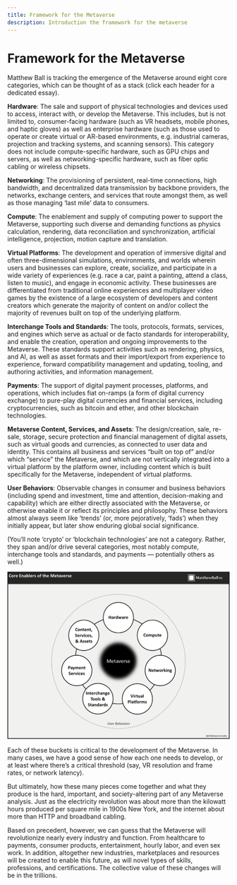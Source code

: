 ```yaml
---
title: Framework for the Metaverse
description: Introduction the framework for the metaverse
---
```


# Framework for the Metaverse

Matthew Ball is tracking the emergence of the Metaverse around eight core categories, which can be thought of as a stack (click each header for a dedicated essay).

**Hardware**: The sale and support of physical technologies and devices used to access, interact with, or develop the Metaverse. This includes, but is not limited to, consumer-facing hardware (such as VR headsets, mobile phones, and haptic gloves) as well as enterprise hardware (such as those used to operate or create virtual or AR-based environments, e.g. industrial cameras, projection and tracking systems, and scanning sensors). This category does not include compute-specific hardware, such as GPU chips and servers, as well as networking-specific hardware, such as fiber optic cabling or wireless chipsets.

**Networking**: The provisioning of persistent, real-time connections, high bandwidth, and decentralized data transmission by backbone providers, the networks, exchange centers, and services that route amongst them, as well as those managing ‘last mile’ data to consumers.

**Compute**: The enablement and supply of computing power to support the Metaverse, supporting such diverse and demanding functions as physics calculation, rendering, data reconciliation and synchronization, artificial intelligence, projection, motion capture and translation.

**Virtual Platforms**: The development and operation of immersive digital and often three-dimensional simulations, environments, and worlds wherein users and businesses can explore, create, socialize, and participate in a wide variety of experiences (e.g. race a car, paint a painting, attend a class, listen to music), and engage in economic activity. These businesses are differentiated from traditional online experiences and multiplayer video games by the existence of a large ecosystem of developers and content creators which generate the majority of content on and/or collect the majority of revenues built on top of the underlying platform.

**Interchange Tools and Standards**: The tools, protocols, formats, services, and engines which serve as actual or de facto standards for interoperability, and enable the creation, operation and ongoing improvements to the Metaverse. These standards support activities such as rendering, physics, and AI, as well as asset formats and their import/export from experience to experience, forward compatibility management and updating, tooling, and authoring activities, and information management.

**Payments**: The support of digital payment processes, platforms, and operations, which includes fiat on-ramps (a form of digital currency exchange) to pure-play digital currencies and financial services, including cryptocurrencies, such as bitcoin and ether, and other blockchain technologies.

**Metaverse Content, Services, and Assets**: The design/creation, sale, re-sale, storage, secure protection and financial management of digital assets, such as virtual goods and currencies, as connected to user data and identity. This contains all business and services “built on top of” and/or which “service” the Metaverse, and which are not vertically integrated into a virtual platform by the platform owner, including content which is built specifically for the Metaverse, independent of virtual platforms.

**User Behaviors**: Observable changes in consumer and business behaviors (including spend and investment, time and attention, decision-making and capability) which are either directly associated with the Metaverse, or otherwise enable it or reflect its principles and philosophy. These behaviors almost always seem like ‘trends’ (or, more pejoratively, ‘fads’) when they initially appear, but later show enduring global social significance.

(You’ll note ‘crypto’ or ‘blockchain technologies’ are not a category. Rather, they span and/or drive several categories, most notably compute, interchange tools and standards, and payments — potentially others as well.)


![](./images/MasterMetaverse1.png)

Each of these buckets is critical to the development of the Metaverse. In many cases, we have a good sense of how each one needs to develop, or at least where there’s a critical threshold (say, VR resolution and frame rates, or network latency).

But ultimately, how these many pieces come together and what they produce is the hard, important, and society-altering part of any Metaverse analysis. Just as the electricity revolution was about more than the kilowatt hours produced per square mile in 1900s New York, and the internet about more than HTTP and broadband cabling.

Based on precedent, however, we can guess that the Metaverse will revolutionize nearly every industry and function. From healthcare to payments, consumer products, entertainment, hourly labor, and even sex work. In addition, altogether new industries, marketplaces and resources will be created to enable this future, as will novel types of skills, professions, and certifications. The collective value of these changes will be in the trillions.